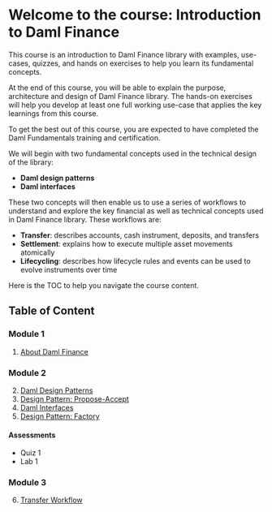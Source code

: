 # Welcome to the course: Introduction to Daml Finance


This course is an introduction to Daml Finance library with examples, use-cases, quizzes, and hands on exercises to help you learn its fundamental concepts. 

At the end of this course, you will be able to explain the purpose, architecture and design of Daml Finance library. The hands-on exercises will help you develop at least one full working use-case that applies the key learnings from this course. 

To get the best out of this course, you are expected to have completed the Daml Fundamentals training and certification. 

We will begin with two fundamental concepts used in the technical design of the library:

- **Daml design patterns**
- **Daml interfaces**

These two concepts will then enable us to use a series of workflows to understand and explore the key financial as well as technical concepts used in Daml Finance library. These workflows are:

- **Transfer**: describes accounts, cash instrument, deposits, and transfers
- **Settlement**: explains how to execute multiple asset movements atomically
- **Lifecycling**: describes how lifecycle rules and events can be used to evolve instruments over time

Here is the TOC to help you navigate the course content.

## Table of Content

### Module 1

1. [About Daml Finance](AboutDamlFinance.md)

### Module 2
2. [Daml Design Patterns](DamlDesignPatterns.md)
3. [Design Pattern: Propose-Accept](ProposeAccept.md)
4. [Daml Interfaces](DamlInterfaces.md)
5. [Design Pattern: Factory](FactoryPattern.md)

#### Assessments

- Quiz 1
- Lab 1


### Module 3
6. [Transfer Workflow](TransferWorkflow.md)

